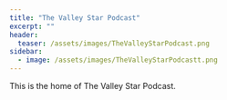 ```yaml
---
title: "The Valley Star Podcast"
excerpt: ""
header:
  teaser: /assets/images/TheValleyStarPodcast.png
sidebar:
  - image: /assets/images/TheValleyStarPodcastt.png
---
```


This is the home of The Valley Star Podcast.
